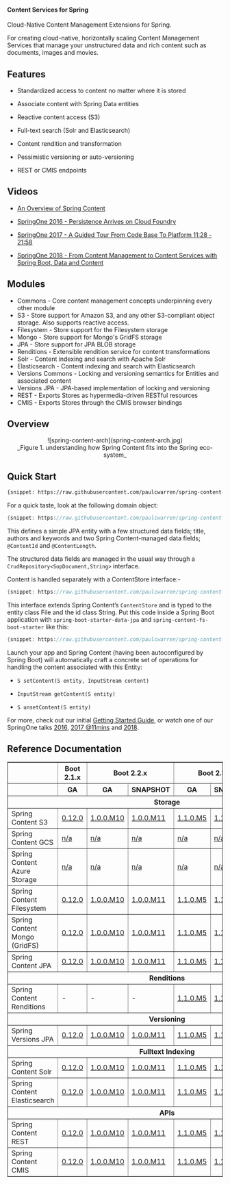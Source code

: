 #### Content Services for Spring

Cloud-Native Content Management Extensions for Spring.

For creating cloud-native, horizontally scaling Content Management Services that manage your unstructured data and rich content such as documents, images and movies.  

## Features

- Standardized access to content no matter where it is stored  

- Associate content with Spring Data entities

- Reactive content access (S3)

- Full-text search (Solr and Elasticsearch)

- Content rendition and transformation

- Pessimistic versioning or auto-versioning

- REST or CMIS endpoints

## Videos

- [An Overview of Spring Content](https://www.youtube.com/watch?v=pbDaONWWT3s)

- [SpringOne 2016 - Persistence Arrives on Cloud Foundry](https://www.youtube.com/watch?v=VisP5ebZoWw)

- [SpringOne 2017 - A Guided Tour From Code Base To Platform 11:28 - 21:58](https://www.youtube.com/watch?v=YtNvHTwHhRY&t=0s&list=PLAdzTan_eSPQ2uPeB0bByiIUMLVAhrPHL&index=93)

- [SpringOne 2018 - From Content Management to Content Services with Spring Boot, Data and Content](https://www.youtube.com/watch?v=qyIMHWR40eA)

## Modules

- Commons - Core content management concepts underpinning every other module
- S3 - Store support for Amazon S3, and any other S3-compliant object storage.  Also supports reactive access.  
- Filesystem - Store support for the Filesystem storage
- Mongo - Store support for Mongo's GridFS storage
- JPA - Store support for JPA BLOB storage
- Renditions - Extensible rendition service for content transformations
- Solr - Content indexing and search with Apache Solr
- Elasticsearch  - Content indexing and search with Elasticsearch
- Versions Commons - Locking and versioning semantics for Entities and associated content
- Versions JPA - JPA-based implementation of locking and versioning
- REST - Exports Stores as hypermedia-driven RESTful resources
- CMIS - Exports Stores through the CMIS browser bindings

## Overview

<center>![spring-content-arch](spring-content-arch.jpg)</center>
<center>_Figure 1. understanding how Spring Content fits into the Spring eco-system_</center>

## Quick Start

```xml
{snippet: https://raw.githubusercontent.com/paulcwarren/spring-content-gettingstarted/main/spring-content-fs/complete/pom.xml 38-42}
```

For a quick taste, look at the following domain object:

```java
{snippet: https://raw.githubusercontent.com/paulcwarren/spring-content-gettingstarted/main/spring-content-fs/complete/src/main/java/gettingstarted/File.java 17-33}
```

This defines a simple JPA entity with a few structured data fields; title, authors and keywords and two Spring Content-managed data fields; `@ContentId` and `@ContentLength`.

The structured data fields are managed in the usual way through a `CrudRepository<SopDocument,String>` interface.  

Content is handled separately with a ContentStore interface:-

```java
{snippet: https://raw.githubusercontent.com/paulcwarren/spring-content-gettingstarted/main/spring-content-fs/complete/src/main/java/gettingstarted/FileContentStore.java 5-6}
```

This interface extends Spring Content’s `ContentStore` and is typed to the entity class File and the id class String.  Put this code inside a Spring Boot application with `spring-boot-starter-data-jpa` and `spring-content-fs-boot-starter` like this:

```java
{snippet: https://raw.githubusercontent.com/paulcwarren/spring-content-gettingstarted/main/spring-content-fs/complete/src/main/java/gettingstarted/SpringContentApplication.java 6-12}
```

Launch your app and Spring Content (having been autoconfigured by Spring Boot) will automatically craft a concrete set of operations for handling the content associated with this Entity:

- `S setContent(S entity, InputStream content)`

- `InputStream getContent(S entity)`

- `S unsetContent(S entity)`

For more, check out our initial [Getting Started Guide](spring-content-fs-docs.md), or watch one of our SpringOne talks [2016](https://bit.ly/springone-vid), [2017 @11mins](https://www.youtube.com/watch?v=YtNvHTwHhRY) and [2018](https://www.youtube.com/watch?v=qyIMHWR40eA&t=52s).

## Reference Documentation

<table width=100% border=1px>
    <thead>
        <tr>
            <th></th>
            <th style="text-align:center">Boot 2.1.x</th>
            <th colspan=2 style="text-align:center">Boot 2.2.x</th>
            <th colspan=2 style="text-align:center">Boot 2.3.x</th>
            <th colspan=2 style="text-align:center">Boot 2.4.x</th>
        </tr>
        <tr>
            <th></th>
            <th>GA</th>
            <th>GA</th>
            <th>SNAPSHOT</th>
            <th>GA</th>
            <th>SNAPSHOT</th>
            <th>GA</th>
            <th>SNAPSHOT</th>
        </tr>
        <tr>
            <th colspan=9>Storage</th>
        </tr>
    </thead>
    <tbody>
        <tr>
            <td>Spring Content S3</td>
            <td><a href="refs/release/0.12.0/s3-index.html">0.12.0</a></td>
            <td><a href="refs/release/1.0.0.M11/s3-index.html">1.0.0.M10</a></td>
            <td><a href="refs/snapshot/1.0.x/s3-index.html">1.0.0.M11</a></td>
            <td><a href="refs/release/1.1.0.M5/s3-index.html">1.1.0.M5</a></td>
            <td><a href="refs/snapshot/1.1.x/s3-index.html">1.1.0.M6</a></td>
            <td><a href="refs/release/2.5.0/s3-index.html">2.5.0</a></td>
            <td><a href="refs/snapshot/main/s3-index.html">2.6.0</a></td>
        </tr>
        <tr>
            <td>Spring Content GCS</td>
            <td><a href="#">n/a</a></td>
            <td><a href="#">n/a</a></td>
            <td><a href="#">n/a</a></td>
            <td><a href="#">n/a</a></td>
            <td><a href="#">n/a</a></td>
            <td><a href="refs/release/2.5.0/gcs-index.html">2.5.0</a></td>
            <td><a href="refs/snapshot/main/gcs-index.html">2.6.0</a></td>
        </tr>
        <tr>
            <td>Spring Content Azure Storage</td>
            <td><a href="#">n/a</a></td>
            <td><a href="#">n/a</a></td>
            <td><a href="#">n/a</a></td>
            <td><a href="#">n/a</a></td>
            <td><a href="#">n/a</a></td>
            <td><a href="refs/release/2.5.0/azure-index.html">2.5.0</a></td>
            <td><a href="refs/snapshot/main/azure-index.html">2.6.0</a></td>
        </tr>
        <tr>
            <td>Spring Content Filesystem</td>
            <td><a href="refs/release/0.12.0/fs-index.html">0.12.0</a></td>
            <td><a href="refs/release/1.0.0.M10/fs-index.html">1.0.0.M10</a></td>
            <td><a href="refs/snapshot/1.0.x/fs-index.html">1.0.0.M11</a></td>
            <td><a href="refs/release/1.1.0.M5/fs-index.html">1.1.0.M5</a></td>
            <td><a href="refs/snapshot/1.1.x/fs-index.html">1.1.0.M6</a></td>
            <td><a href="refs/release/2.5.0/fs-index.html">2.5.0</a></td>
            <td><a href="refs/snapshot/main/fs-index.html">2.6.0</a></td>
        </tr>
        <tr>
            <td>Spring Content Mongo (GridFS)</td>
            <td><a href="refs/release/0.12.0/mongo-index.html">0.12.0</a></td>
            <td><a href="refs/release/1.0.0.M10/mongo-index.html">1.0.0.M10</a></td>
            <td><a href="refs/snapshot/1.0.x/mongo-index.html">1.0.0.M11</a></td>
            <td><a href="refs/release/1.1.0.M5/mongo-index.html">1.1.0.M5</a></td>
            <td><a href="refs/snapshot/1.1.x/mongo-index.html">1.1.0.M6</a></td>
            <td><a href="refs/release/2.5.0/mongo-index.html">2.5.0</a></td>
            <td><a href="refs/snapshot/main/mongo-index.html">2.6.0</a></td>
        </tr>
        <tr>
            <td>Spring Content JPA</td>
            <td><a href="refs/release/0.12.0/jpa-index.html">0.12.0</a></td>
            <td><a href="refs/release/1.0.0.M10/jpa-index.html">1.0.0.M10</a></td>
            <td><a href="refs/snapshot/1.0.x/jpa-index.html">1.0.0.M11</a></td>
            <td><a href="refs/release/1.1.0.M5/jpa-index.html">1.1.0.M5</a></td>
            <td><a href="refs/snapshot/1.1.x/jpa-index.html">1.1.0.M6</a></td>
            <td><a href="refs/release/2.5.0/jpa-index.html">2.5.0</a></td>
            <td><a href="refs/snapshot/main/jpa-index.html">2.6.0</a></td>
        </tr>
        <tr>
            <th colspan=9>Renditions</th>
        </tr>
        <tr>
            <td>Spring Content Renditions</td>
            <td>-</td>
            <td>-</td>
            <td>-</td>
            <td><a href="refs/release/1.1.0.M5/renditions-index.html">1.1.0.M5</a></td>
            <td><a href="refs/snapshot/1.1.x/renditions-index.html">1.1.0.M6</a></td>
            <td><a href="refs/release/2.5.0/renditions-index.html">2.5.0</a></td>
            <td><a href="refs/snapshot/main/renditions-index.html">2.6.0</a></td>
        </tr>
        <tr>
            <th colspan=9>Versioning</th>
        </tr>
        <tr>
            <td>Spring Versions JPA</td>
            <td><a href="refs/release/0.12.0/jpaversion-index.html">0.12.0</a></td>
            <td><a href="refs/release/1.0.0.M10/jpaversions-index.html">1.0.0.M10</a></td>
            <td><a href="refs/snapshot/1.0.x/jpaversions-index.html">1.0.0.M11</a></td>
            <td><a href="refs/release/1.1.0.M5/jpaversions-index.html">1.1.0.M5</a></td>
            <td><a href="refs/snapshot/1.1.x/jpaversions-index.html">1.1.0.M6</a></td>
            <td><a href="refs/release/2.5.0/jpaversions-index.html">2.5.0</a></td>
            <td><a href="refs/snapshot/main/jpaversions-index.html">2.6.0</a></td>
        </tr>
        <tr>
            <th colspan=9>Fulltext Indexing</th>
        </tr>
        <tr>
            <td>Spring Content Solr</td>
            <td><a href="refs/release/0.12.0/solr-index.html">0.12.0</a></td>
            <td><a href="refs/release/1.0.0.M10/solr-index.html">1.0.0.M10</a></td>
            <td><a href="refs/snapshot/1.0.x/solr-index.html">1.0.0.M11</a></td>
            <td><a href="refs/release/1.1.0.M5/solr-index.html">1.1.0.M5</a></td>
            <td><a href="refs/snapshot/1.1.x/solr-index.html">1.1.0.M6</a></td>
            <td><a href="refs/release/2.5.0/solr-index.html">2.5.0</a></td>
            <td><a href="refs/snapshot/main/solr-index.html">2.6.0</a></td>
        </tr>
        <tr>
            <td>Spring Content Elasticsearch</td>
            <td><a href="refs/release/0.12.0/elasticsearch-index.html">0.12.0</a></td>
            <td><a href="refs/release/1.0.0.M10/elasticsearch-index.html">1.0.0.M10</a></td>
            <td><a href="refs/snapshot/1.0.x/elasticsearch-index.html">1.0.0.M11</a></td>
            <td><a href="refs/release/1.1.0.M5/elasticsearch-index.html">1.1.0.M5</a></td>
            <td><a href="refs/snapshot/1.1.x/elasticsearch-index.html">1.1.0.M6</a></td>
            <td><a href="refs/release/2.5.0/elasticsearch-index.html">2.5.0</a></td>
            <td><a href="refs/snapshot/main/elasticsearch-index.html">2.6.0</a></td>
        </tr>
        <tr>
            <th colspan=9>APIs</th>
        </tr>
        <tr>
            <td>Spring Content REST</td>
            <td><a href="refs/release/0.12.0/rest-index.html">0.12.0</a></td>
            <td><a href="refs/release/1.0.0.M10/rest-index.html">1.0.0.M10</a></td>
            <td><a href="refs/snapshot/1.0.x/rest-index.html">1.0.0.M11</a></td>
            <td><a href="refs/release/1.1.0.M5/rest-index.html">1.1.0.M5</a></td>
            <td><a href="refs/snapshot/1.1.x/rest-index.html">1.1.0.M6</a></td>
            <td><a href="refs/release/2.5.0/rest-index.html">2.5.0</a></td>
            <td><a href="refs/snapshot/main/rest-index.html">2.6.0</a></td>
        </tr>
        <tr>
            <td>Spring Content CMIS</td>
            <td><a href="refs/release/0.12.0/cmis-index.html">0.12.0</a></td>
            <td><a href="refs/release/1.0.0.M10/cmis-index.html">1.0.0.M10</a></td>
            <td><a href="refs/snapshot/1.0.x/cmis-index.html">1.0.0.M11</a></td>
            <td><a href="refs/release/1.1.0.M5/cmis-index.html">1.1.0.M5</a></td>
            <td><a href="refs/snapshot/1.1.x/cmis-index.html">1.1.0.M6</a></td>
            <td><a href="refs/release/2.5.0/cmis-index.html">2.5.0</a></td>
            <td><a href="refs/snapshot/main/cmis-index.html">2.6.0</a></td>
        </tr>
    </tbody>
</table>
